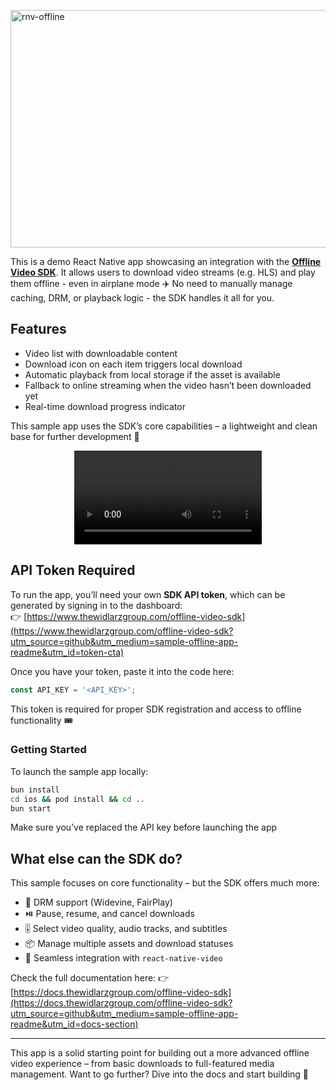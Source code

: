 [<img width="1101" height="380" alt="rnv-offline" src="https://github.com/user-attachments/assets/a761ddb1-849a-4456-aaf2-d94d9e891460" />](https://www.thewidlarzgroup.com/offline-video-sdk?utm_source=github&utm_medium=sample-offline-app-readme&utm_id=banner)


This is a demo React Native app showcasing an integration with the **[Offline Video SDK](https://www.thewidlarzgroup.com/offline-video-sdk?utm_source=github&utm_medium=sample-offline-app-readme&utm_id=hero-offline)**. It allows users to download video streams (e.g. HLS) and play them offline - even in airplane mode ✈️
No need to manually manage caching, DRM, or playback logic - the SDK handles it all for you.

## Features

* Video list with downloadable content
* Download icon on each item triggers local download
* Automatic playback from local storage if the asset is available
* Fallback to online streaming when the video hasn’t been downloaded yet
* Real-time download progress indicator

This sample app uses the SDK’s core capabilities – a lightweight and clean base for further development 🔧

<div align="center">
  <video src="https://github.com/user-attachments/assets/e92c71d8-c040-4c26-8135-8eab27d2d135" />
</div>

## API Token Required

To run the app, you’ll need your own **SDK API token**, which can be generated by signing in to the dashboard: <br/>
👉 [https://www.thewidlarzgroup.com/offline-video-sdk](https://www.thewidlarzgroup.com/offline-video-sdk?utm_source=github&utm_medium=sample-offline-app-readme&utm_id=token-cta)

Once you have your token, paste it into the code here:

```ts
const API_KEY = '<API_KEY>';
```

This token is required for proper SDK registration and access to offline functionality 🎟️

### Getting Started
To launch the sample app locally:

```bash
bun install
cd ios && pod install && cd ..
bun start
```

Make sure you’ve replaced the API key before launching the app


## What else can the SDK do?

This sample focuses on core functionality – but the SDK offers much more:

* 🔐 DRM support (Widevine, FairPlay)
* ⏯️ Pause, resume, and cancel downloads
* 🎚️ Select video quality, audio tracks, and subtitles
* 📦 Manage multiple assets and download statuses
* 🎥 Seamless integration with `react-native-video`

Check the full documentation here:
👉 [https://docs.thewidlarzgroup.com/offline-video-sdk](https://docs.thewidlarzgroup.com/offline-video-sdk?utm_source=github&utm_medium=sample-offline-app-readme&utm_id=docs-section)

---

This app is a solid starting point for building out a more advanced offline video experience – from basic downloads to full-featured media management.
Want to go further? Dive into the docs and start building 🚀

